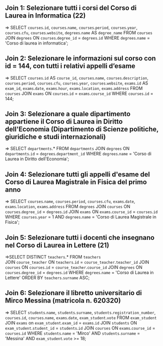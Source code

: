 ## Join 1: Selezionare tutti i corsi del Corso di Laurea in Informatica (22)

=> SELECT `courses`.`id`, `courses`.`name`, `courses`.`period`, `courses`.`year`, `courses`.`cfu`, `courses`.`website`, `degrees`.`name` AS `degree_name`
 FROM `courses` 
 JOIN `degrees` ON `courses`.`degree_id` = `degrees`.`id`
 WHERE `degrees`.`name` = 'Corso di laurea in informatica';


## Join 2: Selezionare le informazioni sul corso con id = 144, con tutti i relativi appelli d’esame

=> SELECT `courses`.`id` AS `course_id`, `courses`.`name`, `courses`.`description`, `courses`.`period`, `courses`.`cfu`, `courses`.`year`, `courses`.`website`, `exams`.`id` AS `exam_id`, `exams`.`date`, `exams`.`hour`, `exams`.`location`, `exams`.`address`
FROM `courses`
JOIN `exams` ON `courses`.`id` = `exams`.`course_id`
WHERE `courses`.`id` = 144;



## Join 3: Selezionare a quale dipartimento appartiene il Corso di Laurea in Diritto dell'Economia (Dipartimento di Scienze politiche, giuridiche e studi internazionali)

=> SELECT `departments`.* 
FROM `departments` 
JOIN `degrees` ON `departments`.`id` = `degrees`.`department_id`
WHERE `degrees`.`name` = 'Corso di Laurea in Diritto dell\'Economia';

## Join 4: Selezionare tutti gli appelli d'esame del Corso di Laurea Magistrale in Fisica del primo anno

=> SELECT `courses`.`name`, `courses`.`period`, `courses`.`cfu`, `exams`.`date`, `exams`.`location`, `exams`.`address` 
FROM `degrees` 
JOIN `courses` ON `courses`.`degree_id` = `degrees`.`id` 
JOIN `exams` ON `exams`.`course_id` = `courses`.`id` 
WHERE `courses`.`year` = 1 
AND `degrees`.`name` = 'Corso di Laurea Magistrale in Fisica';

## Join 5: Selezionare tutti i docenti che insegnano nel Corso di Laurea in Lettere (21)

=>SELECT DISTINCT `teachers`.*
FROM `teachers`     
JOIN `course_teacher` ON `teachers`.`id` = `course_teacher`.`teacher_id`
JOIN `courses` ON `courses`.`id` = `course_teacher`.`course_id`
JOIN `degrees` ON `courses`.`degree_id` = `degrees`.`id`
WHERE `degrees`.`name` = 'Corso di Laurea in Lettere'
ORDER BY `teachers`.`surname` ASC;

## Join 6: Selezionare il libretto universitario di Mirco Messina (matricola n. 620320)

=> SELECT `students`.`name`, `students`.`surname`, `students`.`registration_number`, `courses`.`id`, `courses`.`name`, `exams`.`date`, `exam_student`.`vote`
FROM `exam_student`
JOIN `exams` on `exam_student`.`exam_id` = `exams`.`id`
JOIN `students` ON `exam_student`.`student_id` = `students`.`id`
JOIN `courses` ON `exams`.`course_id` = `courses`.`id`
WHERE `students`.`name` = 'Mirco'
AND `students`.`surname` = 'Messina'
AND `exam_student`.`vote` >= 18;
